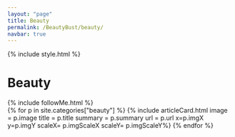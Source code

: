 ```yaml
---
layout: "page"
title: Beauty
permalink: /BeautyBust/beauty/
navbar: true
---
```


{% include style.html %}
<h1>Beauty</h1>
{% include followMe.html %}


<div class="grid-container">
{% for p in site.categories["beauty"] %}
    {% include articleCard.html image = p.image title = p.title summary = p.summary url = p.url x=p.imgX y=p.imgY scaleX= p.imgScaleX scaleY= p.imgScaleY%}
{% endfor %}
</div>
